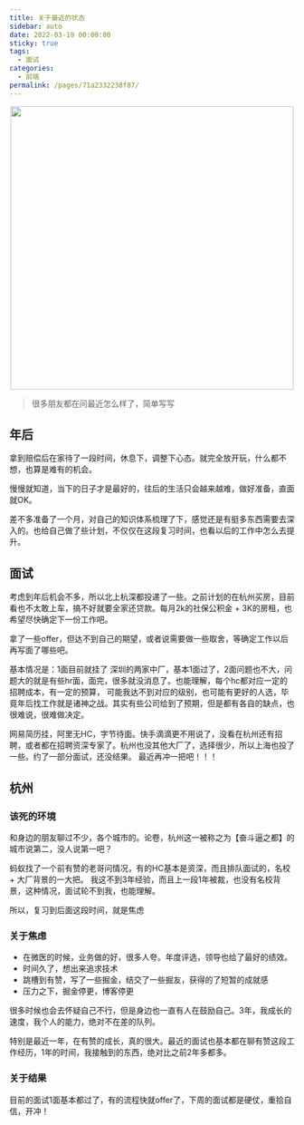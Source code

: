 ```yaml
---
title: 关于最近的状态
sidebar: auto
date: 2022-03-19 00:00:00
sticky: true
tags: 
  - 面试
categories: 
  - 前端
permalink: /pages/71a2332238f87/
---
```

<p align="center">
  <img width="500" src="https://p1-juejin.byteimg.com/tos-cn-i-k3u1fbpfcp/73a125a0507748be8053f284412a2e70~tplv-k3u1fbpfcp-watermark.image"/>
</p>

> 很多朋友都在问最近怎么样了，简单写写


<!-- more --> 

## 年后

拿到赔偿后在家待了一段时间，休息下，调整下心态。就完全放开玩，什么都不想，也算是难有的机会。

慢慢就知道，当下的日子才是最好的，往后的生活只会越来越难，做好准备，直面就OK。

差不多准备了一个月，对自己的知识体系梳理了下，感觉还是有挺多东西需要去深入的。也给自己做了些计划，不仅仅在这段复习时间，也看以后的工作中怎么去提升。


## 面试

考虑到年后机会不多，所以北上杭深都投递了一些。之前计划的在杭州买房，目前看也不太敢上车，搞不好就要全家还贷款。每月2k的社保公积金 + 3K的房租，也希望尽快确定下一份工作吧。

拿了一些offer，但达不到自己的期望，或者说需要做一些取舍，等确定工作以后再写面了哪些吧。

基本情况是：1面目前就挂了 深圳的两家中厂，基本1面过了，2面问题也不大，问题大的就是有些hr面，面完，很多就没消息了。也能理解，每个hc都对应一定的招聘成本，有一定的预算，
可能我达不到对应的级别，也可能有更好的人选，毕竟年后找工作就是诸神之战。其实有些公司给到了预期，但是都有各自的缺点，也很难说，很难做决定。

网易简历挂，阿里无HC，字节待面。快手滴滴更不用说了，没看在杭州还有招聘，或者都在招聘资深专家了。杭州也没其他大厂了，选择很少，所以上海也投了一些。约了一部分面试，还没结果。
最近再冲一把吧！！！


## 杭州

### 该死的环境
和身边的朋友聊过不少，各个城市的。论卷，杭州这一被称之为【奋斗逼之都】的城市说第二，没人说第一吧？

蚂蚁找了一个前有赞的老哥问情况，有的HC基本是资深，而且排队面试的，名校 + 大厂背景的一大把。
我这不到3年经验，而且上一段1年被裁，也没有名校背景，这种情况，面试轮不到我，也能理解。

所以，复习到后面这段时间，就是焦虑

### 关于焦虑

- 在微医的时候，业务做的好，很多人夸。年度评选，领导也给了最好的绩效。 
- 时间久了，想出来追求技术
- 跳槽到有赞，写了一些掘金，结交了一些掘友，获得的了短暂的成就感
- 压力之下，掘金停更，博客停更

很多时候也会去怀疑自己不行，但是身边也一直有人在鼓励自己。3年，我成长的速度，我个人的能力，绝对不在差的队列。

特别是最近一年，在有赞的成长，真的很大。最近的面试也基本都在聊有赞这段工作经历，1年的时间，我接触到的东西，绝对比之前2年多都多。

### 关于结果

目前的面试1面基本都过了，有的流程快就offer了，下周的面试都是硬仗，重拾自信，开冲！




